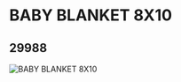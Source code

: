 # BABY BLANKET 8X10
## 29988
![BABY BLANKET 8X10](https://lc-www-live-s.legocdn.com/media/bricks/5/2/6176775.jpg)